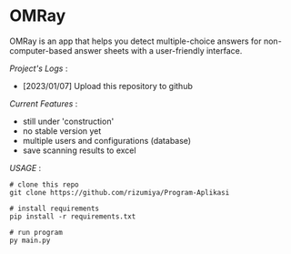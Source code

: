 OMRay
======

OMRay is an app that helps you detect multiple-choice answers for non-computer-based answer sheets with a user-friendly interface.

_Project's Logs_ :

- [2023/01/07] Upload this repository to github


_Current Features_ :

- still under 'construction'
- no stable version yet
- multiple users and configurations (database)
- save scanning results to excel


_USAGE_ :
~~~
# clone this repo
git clone https://github.com/rizumiya/Program-Aplikasi

# install requirements
pip install -r requirements.txt

# run program
py main.py
~~~
